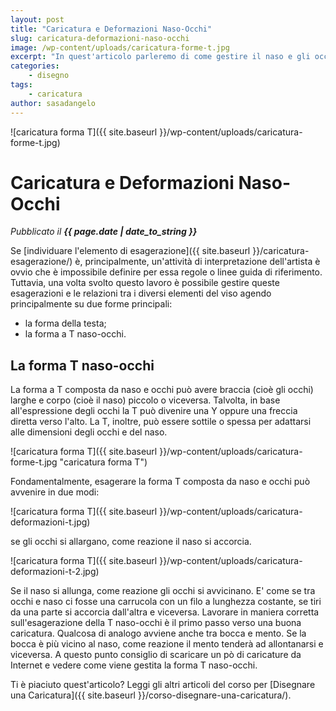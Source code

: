 ```yaml
---
layout: post
title: "Caricatura e Deformazioni Naso-Occhi"
slug: caricatura-deformazioni-naso-occhi
image: /wp-content/uploads/caricatura-forme-t.jpg
excerpt: "In quest'articolo parleremo di come gestire il naso e gli occhi in una caricatura"
categories:
    - disegno
tags:
    - caricatura
author: sasadangelo
---
```


![caricatura forma T]({{ site.baseurl }}/wp-content/uploads/caricatura-forme-t.jpg)

# Caricatura e Deformazioni Naso-Occhi
_Pubblicato il **{{ page.date | date_to_string }}**_

Se [individuare l'elemento di esagerazione]({{ site.baseurl }}/caricatura-esagerazione/) è, principalmente, un'attività di interpretazione dell'artista è ovvio che è impossibile definire per essa regole o linee guida di riferimento. Tuttavia, una volta svolto questo lavoro è possibile gestire queste esagerazioni e le relazioni tra i diversi elementi del viso agendo principalmente su due forme principali:

- la forma della testa;
- la forma a T naso-occhi.

## La forma T naso-occhi

La forma a T composta da naso e occhi può avere braccia (cioè gli occhi) larghe e corpo (cioè il naso) piccolo o viceversa. Talvolta, in base all'espressione degli occhi la T può divenire una Y oppure una freccia diretta verso l'alto. La T, inoltre, può essere sottile o spessa per adattarsi alle dimensioni degli occhi e del naso.

![caricatura forma T]({{ site.baseurl }}/wp-content/uploads/caricatura-forme-t.jpg "caricatura forma T")

Fondamentalmente, esagerare la forma T composta da naso e occhi può avvenire in due modi:

![caricatura forma T]({{ site.baseurl }}/wp-content/uploads/caricatura-deformazioni-t.jpg)

se gli occhi si allargano, come reazione il naso si accorcia.

![caricatura forma T]({{ site.baseurl }}/wp-content/uploads/caricatura-deformazioni-t-2.jpg)

Se il naso si allunga, come reazione gli occhi si avvicinano. E' come se tra occhi e naso ci fosse una carrucola con un filo a lunghezza costante, se tiri da una parte si accorcia dall'altra e viceversa. Lavorare in maniera corretta sull'esagerazione della T naso-occhi è il primo passo verso una buona caricatura. Qualcosa di analogo avviene anche tra bocca e mento. Se la bocca è più vicino al naso, come reazione il mento tenderà ad allontanarsi e viceversa. A questo punto consiglio di scaricare un pò di caricature da Internet e vedere come viene gestita la forma T naso-occhi.

Ti è piaciuto quest'articolo? Leggi gli altri articoli del corso per [Disegnare una Caricatura]({{ site.baseurl }}/corso-disegnare-una-caricatura/).
